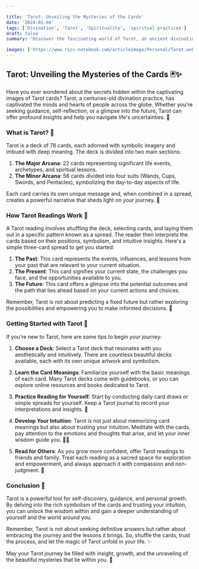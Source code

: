 ```yaml
---

title: 'Tarot: Unveiling the Mysteries of the Cards'
date: '2024-01-04'
tags: ['Divination', 'Tarot', 'Spirituality', 'spiritual-practices']
draft: false
summary: 'Discover the fascinating world of Tarot, an ancient divination practice that offers insights into your past, present, and future.'

images: ['https://www.rics-notebook.com/articleimage/Personal/Tarot.webp']
---
```


## Tarot: Unveiling the Mysteries of the Cards 🃏✨

Have you ever wondered about the secrets hidden within the captivating images of Tarot cards? Tarot, a centuries-old divination practice, has captivated the minds and hearts of people across the globe. Whether you're seeking guidance, self-reflection, or a glimpse into the future, Tarot can offer profound insights and help you navigate life's uncertainties. 💫

### What is Tarot? 🔮

Tarot is a deck of 78 cards, each adorned with symbolic imagery and imbued with deep meaning. The deck is divided into two main sections:

1. **The Major Arcana**: 22 cards representing significant life events, archetypes, and spiritual lessons.
2. **The Minor Arcana**: 56 cards divided into four suits (Wands, Cups, Swords, and Pentacles), symbolizing the day-to-day aspects of life.

Each card carries its own unique message and, when combined in a spread, creates a powerful narrative that sheds light on your journey. 🌌

### How Tarot Readings Work 🎴

A Tarot reading involves shuffling the deck, selecting cards, and laying them out in a specific pattern known as a spread. The reader then interprets the cards based on their positions, symbolism, and intuitive insights. Here's a simple three-card spread to get you started:

1. **The Past**: This card represents the events, influences, and lessons from your past that are relevant to your current situation.
2. **The Present**: This card signifies your current state, the challenges you face, and the opportunities available to you.
3. **The Future**: This card offers a glimpse into the potential outcomes and the path that lies ahead based on your current actions and choices.

Remember, Tarot is not about predicting a fixed future but rather exploring the possibilities and empowering you to make informed decisions. 💪

### Getting Started with Tarot 🌿

If you're new to Tarot, here are some tips to begin your journey:

1. **Choose a Deck**: Select a Tarot deck that resonates with you aesthetically and intuitively. There are countless beautiful decks available, each with its own unique artwork and symbolism.

2. **Learn the Card Meanings**: Familiarize yourself with the basic meanings of each card. Many Tarot decks come with guidebooks, or you can explore online resources and books dedicated to Tarot.

3. **Practice Reading for Yourself**: Start by conducting daily card draws or simple spreads for yourself. Keep a Tarot journal to record your interpretations and insights. 📝

4. **Develop Your Intuition**: Tarot is not just about memorizing card meanings but also about trusting your intuition. Meditate with the cards, pay attention to the emotions and thoughts that arise, and let your inner wisdom guide you. 🧘‍♀️

5. **Read for Others**: As you grow more confident, offer Tarot readings to friends and family. Treat each reading as a sacred space for exploration and empowerment, and always approach it with compassion and non-judgment. 🤗

### Conclusion 🌟

Tarot is a powerful tool for self-discovery, guidance, and personal growth. By delving into the rich symbolism of the cards and trusting your intuition, you can unlock the wisdom within and gain a deeper understanding of yourself and the world around you.

Remember, Tarot is not about seeking definitive answers but rather about embracing the journey and the lessons it brings. So, shuffle the cards, trust the process, and let the magic of Tarot unfold in your life. ✨

May your Tarot journey be filled with insight, growth, and the unraveling of the beautiful mysteries that lie within you. 🙏
